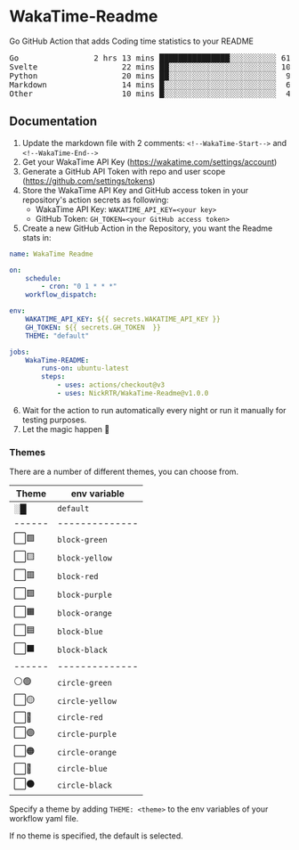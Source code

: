 # WakaTime-Readme

Go GitHub Action that adds Coding time statistics to your README

<!--WakaTime-Start-->
<pre>Go                2 hrs 13 mins ███████████████░░░░░░░░░░ 61.91 %</br>Svelte                  22 mins ██░░░░░░░░░░░░░░░░░░░░░░░ 10.50 %</br>Python                  20 mins ██░░░░░░░░░░░░░░░░░░░░░░░  9.40 %</br>Markdown                14 mins █░░░░░░░░░░░░░░░░░░░░░░░░  6.62 %</br>Other                   10 mins █░░░░░░░░░░░░░░░░░░░░░░░░  4.74 %</br></pre>
<!--WakaTime-End-->

## Documentation

1. Update the markdown file with 2 comments:
   `<!--WakaTime-Start-->` and `<!--WakaTime-End-->`
2. Get your WakaTime API Key (https://wakatime.com/settings/account)
3. Generate a GitHub API Token with repo and user scope (https://github.com/settings/tokens)
4. Store the WakaTime API Key and GitHub access token in your repository's action secrets as following:
    - WakaTime API Key: `WAKATIME_API_KEY=<your key>`
    - GitHub Token: `GH_TOKEN=<your GitHub access token>`
5. Create a new GitHub Action in the Repository, you want the Readme stats in:

```yml
name: WakaTime Readme

on:
    schedule:
        - cron: "0 1 * * *"
    workflow_dispatch:

env:
    WAKATIME_API_KEY: ${{ secrets.WAKATIME_API_KEY }}
    GH_TOKEN: ${{ secrets.GH_TOKEN  }}
    THEME: "default"

jobs:
    WakaTime-README:
        runs-on: ubuntu-latest
        steps:
            - uses: actions/checkout@v3
            - uses: NickRTR/WakaTime-Readme@v1.0.0
```

6. Wait for the action to run automatically every night or run it manually for testing purposes.
7. Let the magic happen 🚀

### Themes

There are a number of different themes, you can choose from.

| Theme  | env variable    |
| ------ | --------------- |
| ░█     | `default`       |
| ------ | --------------  |
| ⬜🟩   | `block-green`   |
| ⬜🟨   | `block-yellow`  |
| ⬜🟥   | `block-red`     |
| ⬜🟪   | `block-purple`  |
| ⬜🟧   | `block-orange`  |
| ⬜🟦   | `block-blue`    |
| ⬜⬛   | `block-black`   |
| ------ | --------------  |
| ⚪🟢   | `circle-green`  |
| ⬜🟡   | `circle-yellow` |
| ⬜🔴   | `circle-red`    |
| ⬜🟣   | `circle-purple` |
| ⬜🟠   | `circle-orange` |
| ⬜🔵   | `circle-blue`   |
| ⬜⚫   | `circle-black`  |

Specify a theme by adding `THEME: <theme>` to the env variables of your workflow yaml file.

If no theme is specified, the default is selected.
